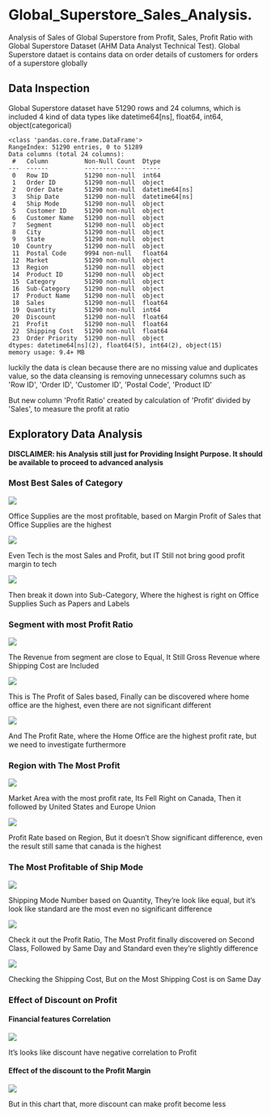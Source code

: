 # Global_Superstore_Sales_Analysis. 
Analysis of Sales of Global Superstore from Profit, Sales, Profit Ratio with Global Superstore Dataset (AHM Data Analyst Technical Test). Global Superstore dataet is contains data on order details of customers for orders of a superstore globally 

## Data Inspection
Global Superstore dataset have 51290 rows and 24 columns, which is included 4 kind of data types like datetime64[ns], float64, int64, object(categorical)
```
<class 'pandas.core.frame.DataFrame'>
RangeIndex: 51290 entries, 0 to 51289
Data columns (total 24 columns):
 #   Column          Non-Null Count  Dtype         
---  ------          --------------  -----         
 0   Row ID          51290 non-null  int64         
 1   Order ID        51290 non-null  object        
 2   Order Date      51290 non-null  datetime64[ns]
 3   Ship Date       51290 non-null  datetime64[ns]
 4   Ship Mode       51290 non-null  object        
 5   Customer ID     51290 non-null  object        
 6   Customer Name   51290 non-null  object        
 7   Segment         51290 non-null  object        
 8   City            51290 non-null  object        
 9   State           51290 non-null  object        
 10  Country         51290 non-null  object        
 11  Postal Code     9994 non-null   float64       
 12  Market          51290 non-null  object        
 13  Region          51290 non-null  object        
 14  Product ID      51290 non-null  object        
 15  Category        51290 non-null  object        
 16  Sub-Category    51290 non-null  object        
 17  Product Name    51290 non-null  object        
 18  Sales           51290 non-null  float64       
 19  Quantity        51290 non-null  int64         
 20  Discount        51290 non-null  float64       
 21  Profit          51290 non-null  float64       
 22  Shipping Cost   51290 non-null  float64       
 23  Order Priority  51290 non-null  object        
dtypes: datetime64[ns](2), float64(5), int64(2), object(15)
memory usage: 9.4+ MB
```
luckily the data is clean because there are no missing value and duplicates value, so the data cleansing is removing unnecessary columns such as 'Row ID', 'Order ID', 'Customer ID', 'Postal Code', 'Product ID'

But new column 'Profit Ratio' created by calculation of 'Profit' divided by 'Sales', to measure the profit at ratio

## Exploratory Data Analysis
**DISCLAIMER: his Analysis still just for Providing Insight Purpose. It should be available to proceed to advanced analysis**
### Most Best Sales of Category
![](https://github.com/hendrywijaya98/Global_Superstore_Sales_Analysis/blob/main/images/most_category.png)

Office Supplies are the most profitable, based on Margin Profit of Sales that Office Supplies are the highest


![](https://github.com/hendrywijaya98/Global_Superstore_Sales_Analysis/blob/main/images/most_profit_category.png)


Even Tech is the most Sales and Profit, but IT Still not bring good profit margin to tech


![](https://github.com/hendrywijaya98/Global_Superstore_Sales_Analysis/blob/main/images/most_profitrate_category.png)

Then break it down into Sub-Category, Where the highest is right on Office Supplies Such as Papers and Labels


### Segment with most Profit Ratio
![](https://github.com/hendrywijaya98/Global_Superstore_Sales_Analysis/blob/main/images/most_revenue_segment.png)

The Revenue from segment are close to Equal, It Still Gross Revenue where Shipping Cost are Included

![](https://github.com/hendrywijaya98/Global_Superstore_Sales_Analysis/blob/main/images/most_netprofit_segment.png)

This is The Profit of Sales based, Finally can be discovered where home office are the highest, even there are not significant different

![](https://github.com/hendrywijaya98/Global_Superstore_Sales_Analysis/blob/main/images/most_profitrate_segment.png)

And The Profit Rate, where the Home Office are the highest profit rate, but we need to investigate furthermore 


### Region with The Most Profit
![](https://github.com/hendrywijaya98/Global_Superstore_Sales_Analysis/blob/main/images/most_profitrate_market.png)

Market Area with the most profit rate, Its Fell Right on Canada, Then it followed by United States and Europe Union

![](https://github.com/hendrywijaya98/Global_Superstore_Sales_Analysis/blob/main/images/most_profitrate_region.png)

Profit Rate based on Region, But it doesn’t Show significant difference, even the result still same that canada is the highest

### The Most Profitable of Ship Mode
![](https://github.com/hendrywijaya98/Global_Superstore_Sales_Analysis/blob/main/images/most_sales_shipping.png)

Shipping Mode Number based on Quantity, They’re look like equal, but it’s look like standard are the most even no significant difference  

![](https://github.com/hendrywijaya98/Global_Superstore_Sales_Analysis/blob/main/images/most_profitrate_shipmode.png)

Check it out the Profit Ratio, The Most Profit finally discovered on Second Class,  Followed by Same Day and Standard even they’re slightly difference

![](https://github.com/hendrywijaya98/Global_Superstore_Sales_Analysis/blob/main/images/most_expensive_shipcost.png)

Checking the Shipping Cost, But on the Most Shipping Cost is on Same Day 

### Effect of Discount on Profit
#### Financial features Correlation 
![](https://github.com/hendrywijaya98/Global_Superstore_Sales_Analysis/blob/main/images/finance_corr.png)

It’s looks like discount have negative correlation to Profit

#### Effect of the discount to the Profit Margin
![](https://github.com/hendrywijaya98/Global_Superstore_Sales_Analysis/blob/main/images/discount_effect.png)

But in this chart that, more discount can make profit become less
